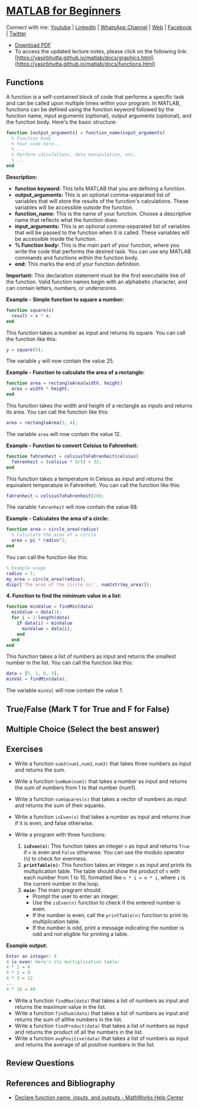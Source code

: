 # [MATLAB for Beginners](https://yasirbhutta.github.io/matlab/)

Connect with me: [Youtube](https://www.youtube.com/yasirbhutta) \| [LinkedIn](https://www.linkedin.com/in/yasirbhutta/) \| [WhatsApp Channel](https://whatsapp.com/channel/0029VaC3BC160eBZZSs3CW0c) \| [Web](https://yasirbhutta.github.io/) \| [Facebook](https://www.facebook.com/yasirbhutta786) \| [Twitter](https://twitter.com/yasirbhutta)

- [Download PDF](https://yasirbhutta.github.io/matlab/docs/functions.pdf)  
- To access the updated lecture notes, please click on the following link:
[https://yasirbhutta.github.io/matlab/docs/graphics.html](https://yasirbhutta.github.io/matlab/docs/functions.html)

## Functions

A function is a self-contained block of code that performs a specific task and can be called upon multiple times within your program. In MATLAB, functions can be defined using the function keyword followed by the function name, input arguments (optional), output arguments (optional), and the function body. Here's the basic structure:

```matlab
function [output_arguments] = function_name(input_arguments)
  % Function body
  % Your code here...
  % ...
  % Perform calculations, data manipulation, etc.
  % ...
end
```

**Description:**

- **function keyword:** This tells MATLAB that you are defining a function.
- **output_arguments:** This is an optional comma-separated list of variables that will store the results of the function's calculations. These variables will be accessible outside the function.
- **function_name:** This is the name of your function. Choose a descriptive name that reflects what the function does.
- **input_arguments:** This is an optional comma-separated list of variables that will be passed to the function when it is called. These variables will be accessible inside the function.
- **% Function body:** This is the main part of your function, where you write the code that performs the desired task. You can use any MATLAB commands and functions within the function body.
- **end:** This marks the end of your function definition.

**Important:** This declaration statement must be the first executable line of the function. Valid function names begin with an alphabetic character, and can contain letters, numbers, or underscores.

**Example - Simple function to square a number:**

```matlab
function square(x)
  result = x * x;
end
```

This function takes a number as input and returns its square. You can call the function like this:

```matlab
y = square(5);
```

The variable `y` will now contain the value 25.

**Example - Function to calculate the area of a rectangle:**

```matlab
function area = rectangleArea(width, height)
  area = width * height;
end
```

This function takes the width and height of a rectangle as inputs and returns its area. You can call the function like this:

```matlab
area = rectangleArea(3, 4);
```

The variable `area` will now contain the value 12.

**Example - Function to convert Celsius to Fahrenheit:**

```matlab
function fahrenheit = celsiusToFahrenheit(celsius)
  fahrenheit = (celsius * 9/5) + 32;
end
```

This function takes a temperature in Celsius as input and returns the equivalent temperature in Fahrenheit. You can call the function like this:

```matlab
fahrenheit = celsiusToFahrenheit(20);
```

The variable `fahrenheit` will now contain the value 68.

**Example - Calculates the area of a circle:**

```matlab
function area = circle_area(radius)
  % Calculate the area of a circle
  area = pi * radius^2;
end
```

You can call the function like this:

```matlab
% Example usage
radius = 5;
my_area = circle_area(radius);
disp(['The area of the circle is:', num2str(my_area)]);
```

**4. Function to find the minimum value in a list:**

```matlab
function minValue = findMin(data)
  minValue = data(1);
  for i = 2:length(data)
    if data(i) < minValue
      minValue = data(i);
    end
  end
end
```

This function takes a list of numbers as input and returns the smallest number in the list. You can call the function like this:

```matlab
data = [5, 1, 8, 3];
minVal = findMin(data);
```

The variable `minVal` will now contain the value 1.

## True/False (Mark T for True and F for False)

## Multiple Choice (Select the best answer)

## Exercises

- Write a function `sum3(num1,num3,num3)` that takes three numbers as input and returns the sum.
- Write a function `SumNum(num1)` that takes a number as input and returns the sum of numbers from 1 to that number (num1).
- Write a function `sumSquares(x)` that takes a vector of numbers as input and returns the sum of their squares.
- Write a function `isEven(x)` that takes a number as input and returns true if it is even, and false otherwise.
- Write a program with three functions:
  
  1. **`isEven(n)`:** This function takes an integer `n` as input and returns `True` if `n` is even and `False` otherwise. You can use the modulo operator (`%`) to check for evenness.
  2. **`printTable(n)`:** This function takes an integer `n` as input and prints its multiplication table. The table should show the product of `n` with each number from 1 to 10, formatted like `n * i = n * i`, where `i` is the current number in the loop.
  3. **`main`:** The main program should:
     - Prompt the user to enter an integer.
     - Use the `isEven(n)` function to check if the entered number is even.
     - If the number is even, call the `printTable(n)` function to print its multiplication table.
     - If the number is odd, print a message indicating the number is odd and not eligible for printing a table.

**Example output:**

```matlab
Enter an integer: 4
4 is even! Here's its multiplication table:
4 * 1 = 4
4 * 2 = 8
4 * 3 = 12
...
4 * 10 = 40
```

- Write a function `findMax(data)` that takes a list of numbers as input and returns the maximum value in the list.
- Write a function `findSum(data)` that takes a list of numbers as input and returns the sum of allthe numbers in the list.
- Write a function `findProduct(data)` that takes a list of numbers as input and returns the product of all the numbers in the list.
- Write a function `avgPositive(data)` that takes a list of numbers as input and returns the average of all positive numbers in the list.

## Review Questions

## References and Bibliography

- [Declare function name, inputs, and outputs - MathWorks Help Center](https://www.mathworks.com/help/matlab/ref/function.html)
